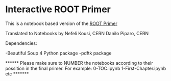 # Interactive ROOT Primer
This is a notebook based version of the [ROOT Primer](https://root.cern.ch/guides/primer)


Translated to Notebooks by
Nefeli Kousi, CERN
Danilo Piparo, CERN


Dependencies:

-Beautiful Soup 4 Python package 
-pdftk package


****** Please make sure to NUMBER the notebooks according to their possition in the final primer. For example: 0-TOC.ipynb 1-First-Chapter.ipynb etc *******